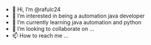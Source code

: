 - 👋 Hi, I’m @rafulc24
- 👀 I’m interested in being a automation java developer
- 🌱 I’m currently learning java automation and python
- 💞️ I’m looking to collaborate on ...
- 📫 How to reach me ...

<!---
rafulc24/rafulc24 is a ✨ special ✨ repository because its `README.md` (this file) appears on your GitHub profile.
You can click the Preview link to take a look at your changes.
--->
